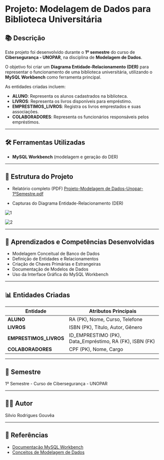 # Projeto: Modelagem de Dados para Biblioteca Universitária

## 📚 Descrição
Este projeto foi desenvolvido durante o **1º semestre** do curso de **Cibersegurança - UNOPAR**, na disciplina de **Modelagem de Dados**. 

O objetivo foi criar um **Diagrama Entidade-Relacionamento (DER)** para representar o funcionamento de uma biblioteca universitária, utilizando o **MySQL Workbench** como ferramenta principal.

As entidades criadas incluem:
- **ALUNO**: Representa os alunos cadastrados na biblioteca.
- **LIVROS**: Representa os livros disponíveis para empréstimo.
- **EMPRESTIMOS_LIVROS**: Registra os livros emprestados e suas associações.
- **COLABORADORES**: Representa os funcionários responsáveis pelos empréstimos.

---

## 🛠️ Ferramentas Utilizadas
- **MySQL Workbench** (modelagem e geração do DER)

---

## 📂 Estrutura do Projeto
- Relatório completo (PDF) [Projeto-Modelagem de Dados-Unopar-1ºSemestre.pdf](https://github.com/user-attachments/files/19130893/Projeto-Modelagem.de.Dados-Unopar-1.Semestre.pdf)

- Capturas do Diagrama Entidade-Relacionamento (DER)

![1](https://github.com/user-attachments/assets/02033f83-fbb6-4d3c-8b40-69e0945c875e)

![2](https://github.com/user-attachments/assets/b1441d47-7b29-454f-a68b-86abc18ecea5)

---

## 🔎 Aprendizados e Competências Desenvolvidas
- Modelagem Conceitual de Banco de Dados
- Definição de Entidades e Relacionamentos
- Criação de Chaves Primárias e Estrangeiras
- Documentação de Modelos de Dados
- Uso da Interface Gráfica do MySQL Workbench

---

## 📊 Entidades Criadas
| Entidade         | Atributos Principais                            |
|------------------|--------------------------------------------------|
| **ALUNO**        | RA (PK), Nome, Curso, Telefone                  |
| **LIVROS**       | ISBN (PK), Título, Autor, Gênero                 |
| **EMPRESTIMOS_LIVROS** | ID_EMPRESTIMO (PK), Data_Empréstimo, RA (FK), ISBN (FK) |
| **COLABORADORES** | CPF (PK), Nome, Cargo                           |

---

## 📅 Semestre
1º Semestre - Curso de Cibersegurança - UNOPAR

---

## 👨‍🎓 Autor
Silvio Rodrigues Gouvêa

---

## 🔗 Referências
- [Documentação MySQL Workbench](https://dev.mysql.com/doc/workbench/en/)
- [Conceitos de Modelagem de Dados](https://www.lucidchart.com/pages/pt/guia-completo-de-modelagem-de-dados)

